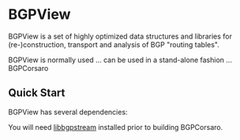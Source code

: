 BGPView
=======

BGPView is a set of highly optimized data structures and libraries for
(re-)construction, transport and analysis of BGP "routing tables".

BGPView is normally used ... can be used in a stand-alone fashion ... BGPCorsaro

Quick Start
-----------

BGPView has several dependencies:

You will need [libbgpstream](http://bgpstream.caida.org/download) installed
prior to building BGPCorsaro.

